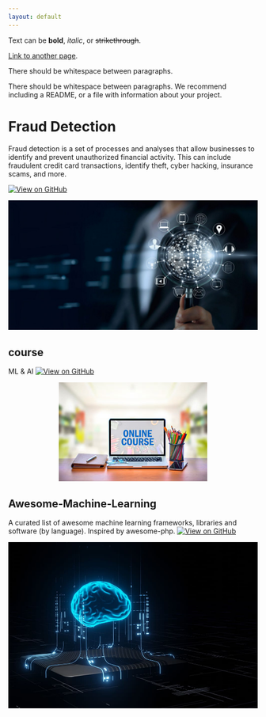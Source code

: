 ```yaml
---
layout: default
---
```


Text can be **bold**, _italic_, or ~~strikethrough~~.

[Link to another page](./another-page.html).

There should be whitespace between paragraphs.

There should be whitespace between paragraphs. We recommend including a README, or a file with information about your project.

# Fraud Detection

Fraud detection is a set of processes and analyses that allow businesses to identify and prevent unauthorized financial activity. This can include fraudulent credit card transactions, identify theft, cyber hacking, insurance scams, and more.

[![View on GitHub](https://img.shields.io/badge/GitHub-View_on_GitHub-blue?logo=GitHub)](https://github.com/RR-Nair/fraud-deduction)
<center><img src="assets/img/fraud_detection.jpg"/></center>

## course
ML & AI
[![View on GitHub](https://img.shields.io/badge/GitHub-View_on_GitHub-blue?logo=GitHub)](https://github.com/RR-Nair/Course)
<center><img src="assets/img/course.jpg"/></center>

## Awesome-Machine-Learning

A curated list of awesome machine learning frameworks, libraries and software (by language). Inspired by awesome-php.
[![View on GitHub](https://img.shields.io/badge/GitHub-View_on_GitHub-blue?logo=GitHub)](https://github.com/RR-Nair/awesome-machine-learning)
<center><img src="assets/img/ML.jpg"/></center>
